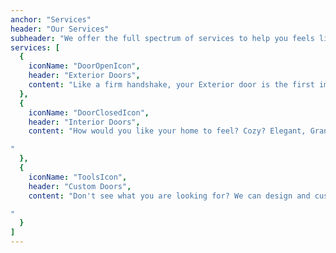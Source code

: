 ```yaml
---
anchor: "Services"
header: "Our Services"
subheader: "We offer the full spectrum of services to help you feels like at home. Everything from creating standards of excellence to training our people to work in more effective, professional"
services: [
  {
    iconName: "DoorOpenIcon",
    header: "Exterior Doors",
    content: "Like a firm handshake, your Exterior door is the first impression and handshake and most importantly welcomes you to your home. Lets find the right door for you! We have a huge selection to choose from."
  },
  {
    iconName: "DoorClosedIcon",
    header: "Interior Doors",
    content: "How would you like your home to feel? Cozy? Elegant, Grand? Lets find the right Interior doors for you. 

"
  },
  {
    iconName: "ToolsIcon",
    header: "Custom Doors",
    content: "Don't see what you are looking for? We can design and custom make the perfect door for your needs. 

"
  }
]
---
```

